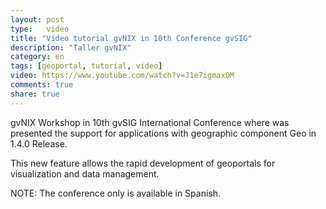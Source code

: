 ```yaml
---
layout: post
type:	video
title: "Video tutorial gvNIX in 10th Conference gvSIG"
description: "Taller gvNIX"
category: en
tags: [geoportal, tutorial, video]
video: https://www.youtube.com/watch?v=J1e7igmax0M
comments: true
share: true
---
```


gvNIX Workshop in 10th gvSIG International Conference where was presented the
support for applications with geographic component Geo in 1.4.0 Release.

This new feature allows the rapid development of geoportals
for visualization and data management.

NOTE: The conference only is available in Spanish.


